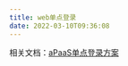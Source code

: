 ```yaml
---
title: web单点登录
date: 2022-03-10T09:36:08
---
```


相关文档：[aPaaS单点登录方案](http://apaas.wxchina.com:8881/wp-content/uploads/aPaaS单点登录方案.pdf "aPaaS单点登录方案")